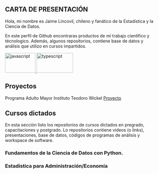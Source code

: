 ## **CARTA DE PRESENTACIÓN**

Hola, mi nombre es Jaime Lincovil, chileno y fanático de la Estadística y la Ciencia de Datos. 

En este perfil de Github encontraras productos de mi trabajo científico y técnologico. Además, algunos repositorios, contiene base de datos y análisis que utilizo en cursos impartidos.

<p align="left"> <a href="https://powerbi.microsoft.com/es-es/" target="_blank"> <img src="https://github.com/jelincovil/logos_images/blob/c0201c6d2cc270ea6f17ec7853a6c4cc73224416/power_bi_logo.png " alt="javascript" width="100" height="65"/> <a href="https://www.rstudio.com/" target="_blank"> <img src="https://github.com/jelincovil/logos_images/blob/c0201c6d2cc270ea6f17ec7853a6c4cc73224416/RStudio_logo.png" alt="typescript" width="120" height="65"/> </a>
</p>

## **Proyectos**
Programa Adulto Mayor Instituto Teodoro Wickel [Proyecto](https://github.com/jelincovil/evolucion_encuesta_calidad_vida_salud_nacional_chile/blob/main/estudios_teodoro_wickel_tco/README.md)  

## **Cursos dictados**

En esta sección listo los repositorios de cursos dictados en pregrado, capacitaciones y postgrado. Lo repositorios contiene videos (o links), presentaciones, base de datos, códigos de programas de análisis y workspace de software.

### Fundamentos de la Ciencia de Datos con Python.

### Estadistica para Administración/Economía  
  
  
  
  

